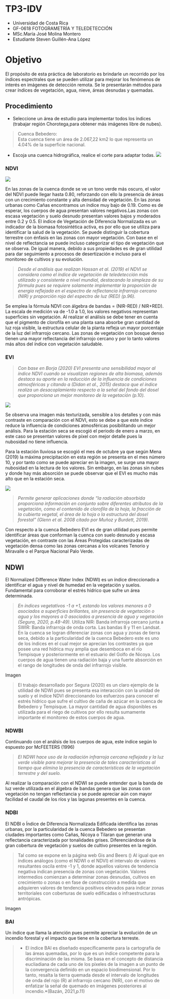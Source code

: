 # TP3-IDV
- Universidad de Costa Rica 
- GF-0618 FOTOGRAMETRÍA Y TELEDETECCIÓN
- MSc.María José Molina Montero
- Estudiante Steven Guillén-Ana López  
# Objetivo 
El propósito de esta práctica de laboratorio es brindarle un recorrido por los índices espectrales que se pueden utilizar para mejorar los fenómenos de interés en imágenes de detección remota. Se le presentarán métodos para crear índices de vegetación, agua, nieve, áreas desnudas y quemadas.

## Procedimiento
- Seleccione un área de estudio para implementar todos los índices (trabajar región
Chorotega,para obtener más imágenes libre de nubes).
> Cuenca Bebedero:  
> Esta cuenca tiene un área de 2.067,22 km2 lo que representa un 4.04% de la
superficie nacional. 
- Escoja una cuenca hidrográfica, realice el corte para adaptar todas.
![](Imagen1.png)

### NDVI

![](NDVI.png)

En las zonas de la cuenca donde se ve un tono verde más oscuro, el valor del NDVI puede llegar hasta 0.80, reforzando con ello la presencia de áreas con un crecimiento constante y alta densidad de vegetación. En las zonas urbanas como Cañas encontramos un índice muy bajo de 0.19. Como es de esperar, los cuerpos de agua presentan valores negativos.Las zonas con escasa vegetación y suelo desnudo presentan valores bajos y moderados entre 0.2 y 0.5.
El índice de Vegetación de Diferencia Normalizada es un indicador de la biomasa fotosintética activa, es por ello que se utiliza para identificar la salud de la vegetación. Se puede distinguir la cobertura terrestre con énfasis en las zonas con mayor vegetación. Con base en el nivel de reflectancia se puede incluso categorizar el tipo de vegetación que se observa. De igual manera, debido a sus propiedades es de gran utilidad para dar seguimiento a procesos de desertización e incluso para el monitoreo de cultivos y su evolución.

>*Desde el análisis que realizan Hassan et al. (2019) el NDVI se considera como el índice de vegetación de teledetección más utilizado y consistente a nivel mundial, destacando la simpleza de su fórmula pues se requiere solamente implementar la proporción de energía reflejada en el espectro de reflectancia infrarrojo cercano (NIR) y proporción roja del espectro de luz (RED) (p.96).*

Se emplea la fórmula NDVI con álgebra de bandas = (NIR-RED) / NIR+RED). La escala de medición va de -1.0 a 1.0, los valores negativos representan superficies sin vegetación.
Al realizar el análisis se debe tener en cuenta que el pigmento de clorofila en una planta sana absorbe gran cantidad de luz roja visible, la estructura celular de la planta refleja un mayor porcentaje de la luz del infrarrojo cercano. Las zonas de vegetación con bosque denso tienen una mayor reflectancia del infrarrojo cercano y por lo tanto valores más altos del índice con vegetación saludable. 
### EVI 

>*Con base en Borja (2020) EVI presenta una sensibilidad mayor al índice NDVI cuando se visualizan regiones de alta biomasa, además destaca su aporte en la reducción de la influencia de condiciones atmosféricas y citando a (Didan et al., 2015) destaca que el índice realiza un desacoplamiento respecto a la señal del fondo del dosel que proporciona un mejor monitoreo de la vegetación (p.10).*

![](EVI.png)

Se observa una imagen más texturizada, sensible a los detalles y con más contraste en comparación con el NDVI, esto se debe a que este índice reduce la influencia de condiciones atmosféricas posibilitando  un mejor análisis. 
Para la estación seca se escogió el periodo de enero a marzo, en este caso se presentan valores de píxel con mejor detalle pues la nubosidad no tiene influencia. 

Para la estación lluviosa se escogió el mes de octubre ya que según Mena (2019) la máxima precipitación en esta región se presenta en el mes número 10, y por tanto como se puede apreciar en la imagen,  se surge una mayor nubosidad en la lectura de los valores. Sin embargo, en las zonas sin nubes y donde hay más absorción se puede observar que el EVI es mucho más alto que en la estación seca.

![](EVI_Lluvioso.png)

> *Permite generar aplicaciones donde “la radiación absorbida proporciona información en conjunto sobre diferentes atributos de la vegetación, como el contenido de clorofila de la hoja, la fracción de la cubierta vegetal, el área de la hoja o la estructura del dosel forestal” (Glenn et al. 2008 citado por Muñoz y Burdett, 2019).*

Con respecto a la cuenca Bebedero EVI es de gran utilidad pues permite identificar áreas que conforman la cuenca con suelo desnudo y escasa vegetación, en contraste con las Áreas Protegidas caracterizadas de vegetación densa como las zonas cercanas a los volcanes Tenorio y Miravalle o el Parque Nacional Palo Verde.


## NDWI
El Normalized Difference Water Index (NDWI) es un índice direccionado a identificar el agua y nivel de humedad en la vegetación y suelos. Fundamental para corroborar el estrés hídrico que sufre un área determinada.
>*En índices vegetativos -1 a +1, estando los valores menores a 0 asociados a superficies brillantes, sin presencia de vegetación o agua y los mayores a 0 asociados a presencia de agua y vegetación (Segura, 2020, p.48-49).*
Utiliza NIR: Banda infrarroja cercano junta a SWIR: Banda infrarroja de onda corta. Las bandas 8 y 11 en Landsat.
    En la cuenca se logran diferenciar zonas con agua y zonas de tierra seca, debido a la particularidad de la cuenca Bebedero este es uno de los índices en el cual mejor se aprecian los contrastes ya que posee una red hídrica muy amplia que desemboca en el río Tempisque y posteriormente en el estuario del Golfo de Nicoya. Los cuerpos de agua tienen una radiación baja y una fuerte absorción en el rango de longitudes de onda del infrarrojo visible.

Imagen 
> El trabajo desarrollado por Segura (2020) es un claro ejemplo de la utilidad de NDWI pues se presenta esa interacción con la unidad de suelo y el índice NDVI direccionando los esfuerzos para conocer el estrés hídrico que sufre el cultivo de caña de azúcar en la cuenca de Bebedero y Tempisque. La mayor cantidad de agua disponibles es utilizada para el riego de cultivos por ello resulta sumamente importante el monitoreo de estos cuerpos de agua.

### NDWBI
Continuando con el análsis de los cuerpos de agua, este índice según lo espuesto por McFEETERS (1996) 
>*El NDWI hace uso de la radiación infrarroja cercana reflejada y la luz verde visible para mejorar la presencia de tales características al tiempo que elimina la presencia de características de la vegetación terrestre y del suelo.*

Al realizar la comparación con el NDWI se puede entender que la banda de luz verde utilizada en el álgebra de bandas genera que las zonas con vegetación no tengan reflectancia y se puede apreciar aún con mayor facilidad el caudal de los ríos y las lagunas presentes en la cuenca.

### NDBI
El NDBI o Índice de Diferencia Normalizada Edificada identifica las zonas urbanas, por la particularidad de la cuenca Bebedero se presentan ciudades importantes como Cañas, Nicoya o Tilaran que generan una reflectancia caracterizada por tonalidades grises. Diferenciándose de la gran cobertura de vegetación y suelos de cultivo presentes en la región.
> Tal como se expone en la página web Gis and Beers () Al igual que en índices análogos (como el NDWI o el NDVI) el intervalo de valores resultantes oscila entre -1 y 1, donde aquellos valores de tendencia negativa indican presencia de zonas con vegetación. Valores intermedios comienzan a determinar zonas desnudas, cultivos en crecimiento o zonas o en fase de construcción a medida que adquieren valores de tendencia positivos elevados para indicar zonas territoriales con coberturas de suelo edificadas o infraestructuras antrópicas.

Imagen

### BAI 
Un índice que llama la atención pues permite apreciar la evolución de un incendio forestal y el impacto que tiene en la cobertura terreste.

>* El índice BAI es diseñado específicamente para la cartografía de las áreas quemadas, por lo que es un índice competente para la discriminación de las misma. Se basa en el concepto de distancia eucliadiana de cada uno de los píxeles de la imagen a un punto de la convergencia definido en un espacio biodimensional. Por lo tanto, resalta la tierra quemada desde el intervalo de longitudes de onda del rojo (R) al infrarrojo cercano (NIR), con el motivo de enfatizar la señal de quemado en imágenes posteriores al incendio.*(Bazán, 2021,p.11)
